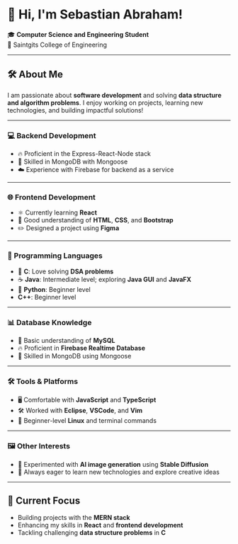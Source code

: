 # 👋 Hi, I'm Sebastian Abraham!  

🎓 **Computer Science and Engineering Student**  
📍 Saintgits College of Engineering  

---

## 🛠️ About Me  

I am passionate about **software development** and solving **data structure and algorithm problems**. I enjoy working on projects, learning new technologies, and building impactful solutions!  

---

### 💻 Backend Development  

- 🔥 Proficient in the Express-React-Node stack
- 📂 Skilled in MongoDB with Mongoose
- ☁️ Experience with Firebase for backend as a service

---

### 🌐 Frontend Development  

- ⚛️ Currently learning **React**  
- 🎨 Good understanding of **HTML**, **CSS**, and **Bootstrap**  
- ✏️ Designed a project using **Figma**  

---

### 🚀 Programming Languages  

- 🖤 **C**: Love solving **DSA problems**  
- ☕ **Java**: Intermediate level; exploring **Java GUI** and **JavaFX**  
- 🐍 **Python**: Beginner level  
- **C++**: Beginner level  

---

### 📊 Database Knowledge  

- 💾 Basic understanding of **MySQL**
- 🔥 Proficient in **Firebase Realtime Database**
- 🍃 Skilled in MongoDB using Mongoose

---

### 🛠️ Tools & Platforms  

- 🖥️ Comfortable with **JavaScript** and **TypeScript**  
- 🛠️ Worked with **Eclipse**, **VSCode**, and **Vim**  
- 🐧 Beginner-level **Linux** and terminal commands  

---

### 🖼️ Other Interests  

- 🤖 Experimented with **AI image generation** using **Stable Diffusion**  
- 🧠 Always eager to learn new technologies and explore creative ideas  

---

## 🎯 Current Focus  

- Building projects with the **MERN stack**  
- Enhancing my skills in **React** and **frontend development**  
- Tackling challenging **data structure problems** in **C**  
